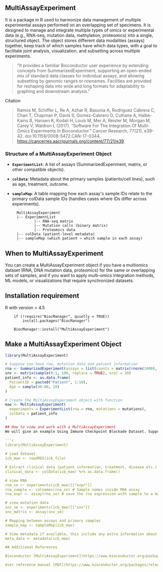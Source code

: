 
## MultiAssayExperiment
It is a package in R used to harmonize data management of multiple experimental assays performed on an overlapping set of specimens. It is designed to manage and integrate multiple types of omics or experimental data (e.g., RNA-seq, mutation data, methylation, proteomics) into a single, structured object.  The object stores different data modalities (assays) together, keep track of which samples have which data types, with a goal to facilitate joint analysis, visualization, and subsetting across multiple experiments.


> "It provides a familiar Bioconductor user experience by extending concepts from SummarizedExperiment,
> supporting an open-ended mix of standard data classes for individual assays,
> and allowing subsetting by genomic ranges or rownames. 
> Facilities are provided for reshaping data into wide and long
> formats for adaptability to graphing and downstream analysis."

Citation

> Ramos M, Schiffer L, Re A, Azhar R, Basunia A, Rodriguez Cabrera C, Chan T, Chapman P, Davis S, Gomez-Cabrero D, Culhane A, Haibe-Kains B, Hansen K, Kodali H, Louis M, Mer A, Reister M, Morgan M, Carey V, Waldron L (2017). “Software For The Integration Of Multi-Omics Experiments In Bioconductor.” Cancer Research, 77(21), e39-42. doi:10.1158/0008-5472.CAN-17-0344, https://cancerres.aacrjournals.org/content/77/21/e39. 


### Structure of a MultiAssayExperiment Object

- **`ExperimentList`**: A list of assays (SummarizedExperiment, matrix, or other compatible objects).
- **`colData`**: Metadata about the primary samples (patients/cell lines), such as age, treatment, outcome.
- **`sampleMap`**: A table mapping how each assay's sample IDs relate to the primary colData sample IDs (handles cases where IDs differ across experiments).

        MultiAssayExperiment
        |-- ExperimentList
                |-- RNA-seq matrix
                |-- Mutation calls (binary matrix)
                |-- Proteomics data
        |-- colData (patient-level metadata)
        |-- sampleMap (which patient → which sample in each assay)

## When to MultiAssayExperiment
You can create a MultiAssayExperiment object if you have a multiomics dataset (RNA, DNA mutation data, proteomics) for the same or overlapping sets of samples, and if you want to apply multi-omics integration methods, ML models, or visualizations that require synchronized datasets.


## Installation requirement
R with version > 4.5

        if (!require("BiocManager", quietly = TRUE))
            install.packages("BiocManager")

        BiocManager::install("MultiAssayExperiment")

        

## Make a MultiAssayExperiment Object

```r
library(MultiAssayExperiment)

# Suppose you have rna, mutation data and patient information
rna <- SummarizedExperiment(assays = list(counts = matrix(rnorm(1000), ncol = 10)))
snv <- matrix(sample(0:1, 100, replace = TRUE), ncol = 10)
patient_info <- as.data.frame(
  PatientID = paste0("Patient", 1:10),
  Age = sample(40:80, 10)
)

# Create the MultiAssayExperiment object with function
mae <- MultiAssayExperiment(
  experiments = ExperimentList(rna = rna, mutations = mutations),
  colData = patient_info
)

## How to view and work with a MultiAssayExperiment 
We will give an example Using Immune Checkpoint Blockade Dataset. Suppose you have downloaded a Immune Checkpoint Blockade Dataset from [ORCESTRA](https://www.orcestra.ca/)
    
```r
library(MultiAssayExperiment)

# Load dataset
icb_mae <- readRDS(icb_file)

# Extract clinical data (patient information, treatment, disease etc.)
clinical_data <- colData(icb_mae) %>% as.data.frame()

# view RNA
rna_se <- experiments(icb_mae)[["expr"]]
rna_sample <- colnames(rna_se) # Sample names inside RNA assay
rna_expr <- assay(rna_se) # save the rna expression with sample to a matrix 

# view mutation data
snv_se <- experiments(icb_mae)[["snv"]]
snv_matrix <- assay(snv_se)

# Mapping between assays and primary samples
sample_map <- sampleMap(icb_mae)

# View metadata if available, this include any extra information about the experiment (i.e. batch info, project details)
meta_data <- metadata(icb_mae)

## Additional References 

Bioconductor [MultiAssayExperiment](https://www.bioconductor.org/packages/release/bioc/html/MultiAssayExperiment.html)

User reference manual [PDF](https://www.bioconductor.org/packages/release/bioc/manuals/MultiAssayExperiment/man/MultiAssayExperiment.pdf)





